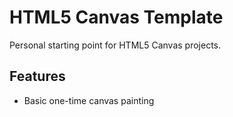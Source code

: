 # HTML5 Canvas Template

Personal starting point for HTML5 Canvas projects.

## Features
- Basic one-time canvas painting
